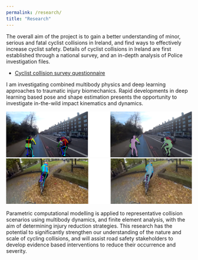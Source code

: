 ```yaml
---
permalink: /research/
title: "Research"
---
```



The overall aim of the project is to gain a better understanding of minor, serious and fatal cyclist collisions in Ireland, and find ways to effectively increase cyclist safety. Details of cyclist collisions in Ireland are first established through a national survey, and an in-depth analysis of Police investigation files.

- [Cyclist collision survey questionnaire](https://drive.google.com/file/d/1BccQ-QF-NfwIx27Dy9hZv3fSVpXt5DsH/view?usp=sharing)

I am investigating combined multibody physics and deep learning approaches to traumatic injury biomechanics. Rapid developments in deep learning based pose and shape estimation presents the opportunity to investigate in-the-wild impact kinematics and dynamics. 

![image](./assets/images/poseandshape.png)
![image](./assets/images/poseandshape2.png)


Parametric computational modelling is applied to representative collision scenarios using multibody dynamics, and finite element analysis, with the aim of determining injury reduction strategies. This research has the potential to significantly strengthen our understanding of the nature and scale of cycling collisions, and will assist road safety stakeholders to develop evidence based interventions to reduce their occurrence and severity.


